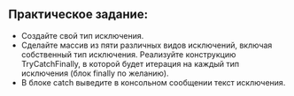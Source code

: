 ## Практическое задание:
* Создайте свой тип исключения.
* Сделайте массив из пяти различных видов исключений, включая собственный тип исключения. Реализуйте конструкцию TryCatchFinally, в которой будет итерация на каждый тип исключения (блок finally по желанию).
* В блоке catch выведите в консольном сообщении текст исключения.